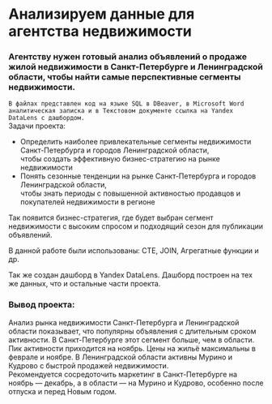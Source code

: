 # Анализируем данные для агентства недвижимости 
### Агентству нужен готовый анализ объявлений о продаже жилой недвижимости в Санкт-Петербурге и Ленинградской области, чтобы найти самые перспективные сегменты недвижимости.
`В файлах представлен код на языке SQL в DBeaver, в Microsoft Word аналитическая записка и в Текстовом документе ссылка на Yandex DataLens с дашбордом.`  
Задачи проекта:

* Определить наиболее привлекательные сегменты недвижимости Санкт-Петербурга и городов Ленинградской области,  
   чтобы создать эффективную бизнес-стратегию на рынке недвижимости  
* Понять сезонные тенденции на рынке Санкт-Петербурга и городов Ленинградской области,  
 чтобы знать периоды с повышенной активностью продавцов и покупателей недвижимости в регионе  

Так появится бизнес-стратегия, где будет выбран сегмент недвижимости с высоким спросом и подходящий сезон для публикации объявлений. 

В данной работе были использованы: СТЕ, JOIN, Агрегатные функции и др.

Так же создан дашборд в Yandex DataLens. Дашборд построен на тех же данных, что и остальные части проекта.

### Вывод проекта:   
Анализ рынка недвижимости Санкт-Петербурга и Ленинградской области показывает, что популярны объявления с длительным сроком активности. В Санкт-Петербурге этот сегмент больше, чем в области. Пик активности приходится на ноябрь. Цены на жильё максимальны в феврале и ноябре. В Ленинградской области активны Мурино и Кудрово с быстрой продажей недвижимости.  
Рекомендуется сосредоточить маркетинг в Санкт-Петербурге на ноябрь — декабрь, а в области — на Мурино и Кудрово, особенно после отпуска и перед Новым годом.




